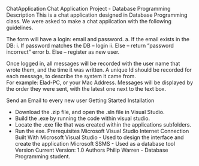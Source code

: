 ChatApplication
Chat Application Project - Database Programming
Description
This is a chat application designed in Database Programming class. We were asked to make a chat application with the following guidelines.

The form will have a login: email and password.
  a.	If the email exists in the DB:
      i.	If password matches the DB – login
      ii.	Else – return “password incorrect” error
  b.	Else – register as new user.

Once logged in, all messages will be recorded with the user name that wrote them, and the time it was written.
A unique Id should be recorded for each message, to describe the system it came from.  
For example: Elad-PC, or your Mac Address.
Messages will be displayed by the order they were sent, with the latest one next to the text box.

Send an Email to every new user
Getting Started
Installation
- Download the .zip file, and open the .sln file in Visual Studio. 
- Build the .exe by running the code within visual studio.
- Locate the .exe file that was created within the applications subfolders.
- Run the exe. 
Prerequisites
Microsoft Visual Studio
Internet Connection
Built With
Microsoft Visual Studio - Used to design the interface and create the application
Microsoft SSMS - Used as a database tool
Version
Current Version: 1.0
Authors
Philip Warren - Database Programming student.
